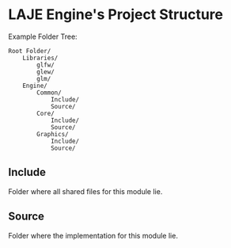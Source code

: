 # LAJE Engine's Project Structure
Example Folder Tree: 
```
Root Folder/  
    Libraries/
        glfw/
        glew/
        glm/
    Engine/
        Common/
            Include/
            Source/
        Core/
            Include/
            Source/
        Graphics/
            Include/
            Source/
```

## Include
Folder where all shared files for this module lie.
## Source
Folder where the implementation for this module lie.